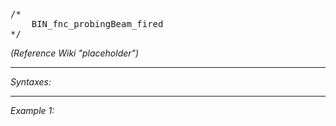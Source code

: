 <pre>/*
	BIN_fnc_probingBeam_fired
*/</pre>
*(Reference Wiki "placeholder")*


---
*Syntaxes:*

<!-- [] call `BIN_fnc_ProbingBeam_fired` -->

---
*Example 1:*

<!-- 
```sqf
[] call BIN_fnc_ProbingBeam_fired;
``` -->
